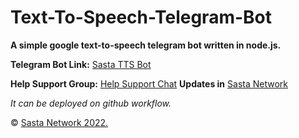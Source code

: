 # Text-To-Speech-Telegram-Bot

<b>A simple google text-to-speech telegram bot written in node.js.</b>
<p><b>Telegram Bot Link:</b> <a href='https://telegram.dog/SastaTTSBot'>Sasta TTS Bot</a>

<b>Help Support Group:</b> <a href='https://telegram.dog/HelpSupportChat'>Help Support Chat</a>
<b>Updates in</b> <a href='https://telegram.dog/SastaNetwork'>Sasta Network</a>

<i>It can be deployed on github workflow.</i>

© <a href='https://telegram.dog/SastaNetwork'>Sasta Network 2022.
